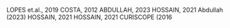 LOPES et.al., 2019
COSTA, 2012
ABDULLAH, 2023
HOSSAIN, 2021
Abdullah (2023)
HOSSAIN, 2021
HOSSAIN, 2021
CURISCOPE (2016


